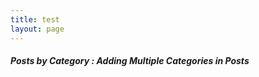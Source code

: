 ```yaml
---
title: test
layout: page
---
```


<h5> Posts by Category : Adding Multiple Categories in Posts </h5>

<div class="card">

</div>
